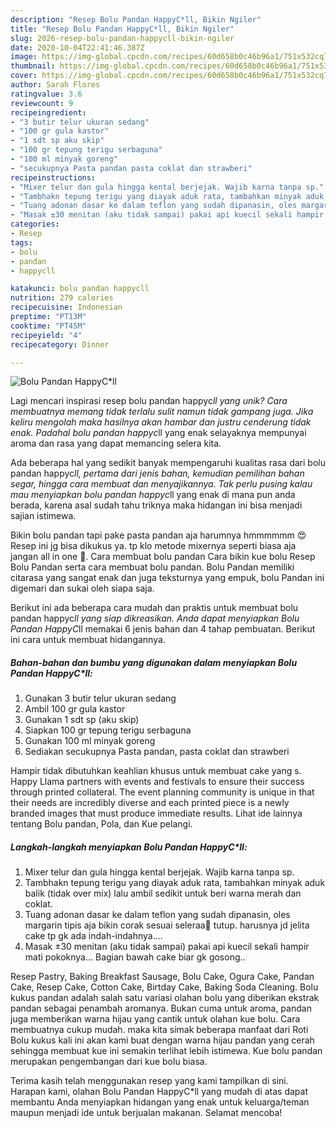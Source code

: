 ```yaml
---
description: "Resep Bolu Pandan HappyC*ll, Bikin Ngiler"
title: "Resep Bolu Pandan HappyC*ll, Bikin Ngiler"
slug: 2026-resep-bolu-pandan-happycll-bikin-ngiler
date: 2020-10-04T22:41:46.387Z
image: https://img-global.cpcdn.com/recipes/60d658b0c46b96a1/751x532cq70/bolu-pandan-happycll-foto-resep-utama.jpg
thumbnail: https://img-global.cpcdn.com/recipes/60d658b0c46b96a1/751x532cq70/bolu-pandan-happycll-foto-resep-utama.jpg
cover: https://img-global.cpcdn.com/recipes/60d658b0c46b96a1/751x532cq70/bolu-pandan-happycll-foto-resep-utama.jpg
author: Sarah Flores
ratingvalue: 3.6
reviewcount: 9
recipeingredient:
- "3 butir telur ukuran sedang"
- "100 gr gula kastor"
- "1 sdt sp aku skip"
- "100 gr tepung terigu serbaguna"
- "100 ml minyak goreng"
- "secukupnya Pasta pandan pasta coklat dan strawberi"
recipeinstructions:
- "Mixer telur dan gula hingga kental berjejak. Wajib karna tanpa sp."
- "Tambhakn tepung terigu yang diayak aduk rata, tambahkan minyak aduk balik (tidak over mix) lalu ambil sedikit untuk beri warna merah dan coklat."
- "Tuang adonan dasar ke dalam teflon yang sudah dipanasin, oles margarin tipis aja bikin corak sesuai seleraa🤭 tutup. harusnya jd jelita cake tp gk ada indah-indahnya...."
- "Masak ±30 menitan (aku tidak sampai) pakai api kuecil sekali hampir mati pokoknya... Bagian bawah cake biar gk gosong.."
categories:
- Resep
tags:
- bolu
- pandan
- happycll

katakunci: bolu pandan happycll 
nutrition: 279 calories
recipecuisine: Indonesian
preptime: "PT13M"
cooktime: "PT45M"
recipeyield: "4"
recipecategory: Dinner

---
```



![Bolu Pandan HappyC*ll](https://img-global.cpcdn.com/recipes/60d658b0c46b96a1/751x532cq70/bolu-pandan-happycll-foto-resep-utama.jpg)

Lagi mencari inspirasi resep bolu pandan happyc*ll yang unik? Cara membuatnya memang tidak terlalu sulit namun tidak gampang juga. Jika keliru mengolah maka hasilnya akan hambar dan justru cenderung tidak enak. Padahal bolu pandan happyc*ll yang enak selayaknya mempunyai aroma dan rasa yang dapat memancing selera kita.

Ada beberapa hal yang sedikit banyak mempengaruhi kualitas rasa dari bolu pandan happyc*ll, pertama dari jenis bahan, kemudian pemilihan bahan segar, hingga cara membuat dan menyajikannya. Tak perlu pusing kalau mau menyiapkan bolu pandan happyc*ll yang enak di mana pun anda berada, karena asal sudah tahu triknya maka hidangan ini bisa menjadi sajian istimewa.

Bikin bolu pandan tapi pake pasta pandan aja harumnya hmmmmmm 😍 Resep ini jg bisa dikukus ya. tp klo metode mixernya seperti biasa aja jangan all in one 🤗. Cara membuat bolu pandan Cara bikin kue bolu Resep Bolu Pandan serta cara membuat bolu pandan. Bolu Pandan memiliki citarasa yang sangat enak dan juga teksturnya yang empuk, bolu Pandan ini digemari dan sukai oleh siapa saja.


Berikut ini ada beberapa cara mudah dan praktis untuk membuat bolu pandan happyc*ll yang siap dikreasikan. Anda dapat menyiapkan Bolu Pandan HappyC*ll memakai 6 jenis bahan dan 4 tahap pembuatan. Berikut ini cara untuk membuat hidangannya.

<!--inarticleads1-->

##### Bahan-bahan dan bumbu yang digunakan dalam menyiapkan Bolu Pandan HappyC*ll:

1. Gunakan 3 butir telur ukuran sedang
1. Ambil 100 gr gula kastor
1. Gunakan 1 sdt sp (aku skip)
1. Siapkan 100 gr tepung terigu serbaguna
1. Gunakan 100 ml minyak goreng
1. Sediakan secukupnya Pasta pandan, pasta coklat dan strawberi


Hampir tidak dibutuhkan keahlian khusus untuk membuat cake yang s. Happy Llama partners with events and festivals to ensure their success through printed collateral. The event planning community is unique in that their needs are incredibly diverse and each printed piece is a newly branded images that must produce immediate results. Lihat ide lainnya tentang Bolu pandan, Pola, dan Kue pelangi. 

<!--inarticleads2-->

##### Langkah-langkah menyiapkan Bolu Pandan HappyC*ll:

1. Mixer telur dan gula hingga kental berjejak. Wajib karna tanpa sp.
1. Tambhakn tepung terigu yang diayak aduk rata, tambahkan minyak aduk balik (tidak over mix) lalu ambil sedikit untuk beri warna merah dan coklat.
1. Tuang adonan dasar ke dalam teflon yang sudah dipanasin, oles margarin tipis aja bikin corak sesuai seleraa🤭 tutup. harusnya jd jelita cake tp gk ada indah-indahnya....
1. Masak ±30 menitan (aku tidak sampai) pakai api kuecil sekali hampir mati pokoknya... Bagian bawah cake biar gk gosong..


Resep Pastry, Baking Breakfast Sausage, Bolu Cake, Ogura Cake, Pandan Cake, Resep Cake, Cotton Cake, Birtday Cake, Baking Soda Cleaning. Bolu kukus pandan adalah salah satu variasi olahan bolu yang diberikan ekstrak pandan sebagai penambah aromanya. Bukan cuma untuk aroma, pandan juga memberikan warna hijau yang cantik untuk olahan kue bolu. Cara membuatnya cukup mudah. maka kita simak beberapa manfaat dari Roti Bolu kukus kali ini akan kami buat dengan warna hijau pandan yang cerah sehingga membuat kue ini semakin terlihat lebih istimewa. Kue bolu pandan merupakan pengembangan dari kue bolu biasa. 

Terima kasih telah menggunakan resep yang kami tampilkan di sini. Harapan kami, olahan Bolu Pandan HappyC*ll yang mudah di atas dapat membantu Anda menyiapkan hidangan yang enak untuk keluarga/teman maupun menjadi ide untuk berjualan makanan. Selamat mencoba!

